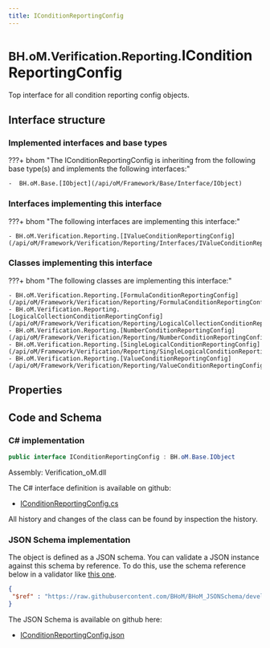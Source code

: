 ```yaml
---
title: IConditionReportingConfig
---
```


# <small>BH.oM.Verification.Reporting.</small>**IConditionReportingConfig**

Top interface for all condition reporting config objects.

## Interface structure

### Implemented interfaces and base types

???+ bhom "The IConditionReportingConfig is inheriting from the following base type(s) and implements the following interfaces:"

    -  BH.oM.Base.[IObject](/api/oM/Framework/Base/Interface/IObject)


### Interfaces implementing this interface

???+ bhom "The following interfaces are implementing this interface:"

    - BH.oM.Verification.Reporting.[IValueConditionReportingConfig](/api/oM/Framework/Verification/Reporting/Interfaces/IValueConditionReportingConfig)


### Classes implementing this interface

???+ bhom "The following classes are implementing this interface:"

    - BH.oM.Verification.Reporting.[FormulaConditionReportingConfig](/api/oM/Framework/Verification/Reporting/FormulaConditionReportingConfig)
    - BH.oM.Verification.Reporting.[LogicalCollectionConditionReportingConfig](/api/oM/Framework/Verification/Reporting/LogicalCollectionConditionReportingConfig)
    - BH.oM.Verification.Reporting.[NumberConditionReportingConfig](/api/oM/Framework/Verification/Reporting/NumberConditionReportingConfig)
    - BH.oM.Verification.Reporting.[SingleLogicalConditionReportingConfig](/api/oM/Framework/Verification/Reporting/SingleLogicalConditionReportingConfig)
    - BH.oM.Verification.Reporting.[ValueConditionReportingConfig](/api/oM/Framework/Verification/Reporting/ValueConditionReportingConfig)


## Properties

## Code and Schema

### C# implementation

``` C# title="C#"
public interface IConditionReportingConfig : BH.oM.Base.IObject
```

Assembly: Verification_oM.dll

The C# interface definition is available on github:

- [IConditionReportingConfig.cs](https://github.com/BHoM/BHoM/blob/develop/Verification_oM/Reporting\Interfaces\IConditionReportingConfig.cs)

All history and changes of the class can be found by inspection the history.
### JSON Schema implementation

The object is defined as a JSON schema. You can validate a JSON instance against this schema by reference. To do this, use the schema reference below in a validator like [this one](https://www.jsonschemavalidator.net/).

``` json title="JSON Schema"
{
 "$ref" : "https://raw.githubusercontent.com/BHoM/BHoM_JSONSchema/develop/Verification_oM/Reporting/IConditionReportingConfig.json"
}
```

The JSON Schema is available on github here:

- [IConditionReportingConfig.json](https://github.com/BHoM/BHoM_JSONSchema/blob/develop/Verification_oM/Reporting/IConditionReportingConfig.json)
